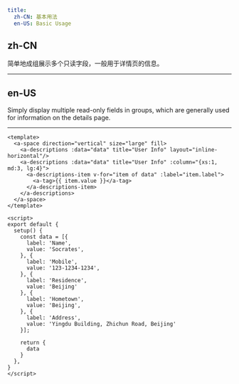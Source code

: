 ```yaml
title:
  zh-CN: 基本用法
  en-US: Basic Usage
```

## zh-CN

简单地成组展示多个只读字段，一般用于详情页的信息。

---

## en-US

Simply display multiple read-only fields in groups, which are generally used for information on the details page.

---

```vue
<template>
  <a-space direction="vertical" size="large" fill>
    <a-descriptions :data="data" title="User Info" layout="inline-horizontal"/>
    <a-descriptions :data="data" title="User Info" :column="{xs:1, md:3, lg:4}">
      <a-descriptions-item v-for="item of data" :label="item.label">
        <a-tag>{{ item.value }}</a-tag>
      </a-descriptions-item>
    </a-descriptions>
  </a-space>
</template>

<script>
export default {
  setup() {
    const data = [{
      label: 'Name',
      value: 'Socrates',
    }, {
      label: 'Mobile',
      value: '123-1234-1234',
    }, {
      label: 'Residence',
      value: 'Beijing'
    }, {
      label: 'Hometown',
      value: 'Beijing',
    }, {
      label: 'Address',
      value: 'Yingdu Building, Zhichun Road, Beijing'
    }];

    return {
      data
    }
  },
}
</script>
```
